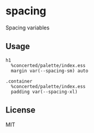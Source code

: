 # spacing

Spacing variables
  
## Usage

```stylus
h1
  %concerted/palette/index.ess
  margin var(--spacing-sm) auto

.container
  %concerted/palette/index.ess
  padding var(--spacing-xl)
```

## License

MIT

